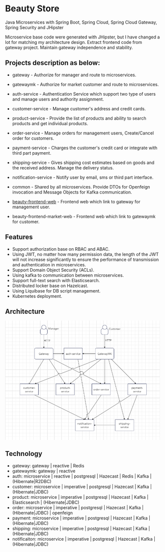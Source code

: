# Beauty Store
Java Microservices with Spring Boot, Spring Cloud, Spring Cloud Gateway, Spring Security and JHipster

Microservice base code were generated with JHipster, but I have changed a lot for matching my architecture design.
Extract frontend code from gateway project. Maintain gateway independence and stability.

## Projects description as below:
- gateway - Authorize for manager and route to microservices.
- gatewaymk - Authorize for market customer and route to microservices.
- auth-service - Authentication Service which support two type of users and manage users and authority assignment.
- customer-service - Manage customer's address and credit cards.
- product-service - Provide the list of products and ability to search products and get individual products.
- order-service - Manage orders for management users, Create/Cancel order for customers.
- payment-service - Charges the customer's credit card or integrate with third part payment.
- shipping-service - Gives shipping cost estimates based on goods and the received address. Manage the delivery status.
- notification-service - Notify user by email, sms or third part interface.
- common - Shared by all microservices. Provide DTOs for Openfeign invocation and Message Objects for Kafka communication.

- [beauty-frontend-web](https://github.com/SharpQin/beauty-frontend-web) - Frontend web which link to gateway for management user.
- beauty-frontend-market-web - Frontend web which link to gatewaymk for customer.

## Features
- Support authorization base on RBAC and ABAC. 
- Using JWT, no matter how many permission data, the length of the JWT will not increase significantly to ensure 
  the performance of transmission and authentication in microservices.
- Support Domain Object Security (ACLs).
- Using kafka to communication between microservices.
- Support full-text search with Elasticsearch.
- Distributed locker base on Hazelcast.
- Using Liquibase for DB script management.
- Kubernetes deployment.

## Architecture
![architecture](https://github.com/SharpQin/beauty/raw/main/doc/architecture-diagram.png)

## Technology
- gateway: gateway | reactive | Redis
- gatewaymk: gateway | reactive
- auth: microservice | reactive | postgresql | Hazecast | Redis | Kafka | (Hibernate|R2DBC)
- customer: microservice | imperative | postgresql | Hazecast | Kafka | (Hibernate|JDBC)
- product: microservice | imperative | postgresql | Hazecast | Kafka | Elasticsearch | (Hibernate|JDBC)
- order: microservice | imperative | postgresql | Hazecast | Kafka | (Hibernate|JDBC) | openfeign
- payment: microservice | imperative | postgresql | Hazecast | Kafka | (Hibernate|JDBC)
- shipping: microservice | imperative | postgresql | Hazecast | Kafka | (Hibernate|JDBC)
- notificaiton: microservice | imperative | postgresql | Hazecast | Kafka | (Hibernate|JDBC)
